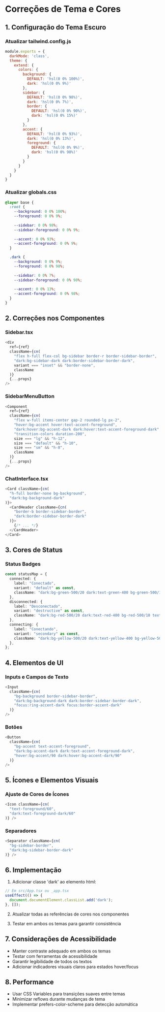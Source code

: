 # Correções de Tema e Cores

## 1. Configuração do Tema Escuro

### Atualizar tailwind.config.js
```javascript
module.exports = {
  darkMode: 'class',
  theme: {
    extend: {
      colors: {
        background: {
          DEFAULT: 'hsl(0 0% 100%)',
          dark: 'hsl(0 0% 9%)'
        },
        sidebar: {
          DEFAULT: 'hsl(0 0% 98%)',
          dark: 'hsl(0 0% 7%)',
          border: {
            DEFAULT: 'hsl(0 0% 90%)',
            dark: 'hsl(0 0% 15%)'
          }
        },
        accent: {
          DEFAULT: 'hsl(0 0% 93%)',
          dark: 'hsl(0 0% 13%)',
          foreground: {
            DEFAULT: 'hsl(0 0% 9%)',
            dark: 'hsl(0 0% 98%)'
          }
        }
      }
    }
  }
}
```

### Atualizar globals.css
```css
@layer base {
  :root {
    --background: 0 0% 100%;
    --foreground: 0 0% 9%;
    
    --sidebar: 0 0% 98%;
    --sidebar-foreground: 0 0% 9%;
    
    --accent: 0 0% 93%;
    --accent-foreground: 0 0% 9%;
  }

  .dark {
    --background: 0 0% 9%;
    --foreground: 0 0% 98%;
    
    --sidebar: 0 0% 7%;
    --sidebar-foreground: 0 0% 98%;
    
    --accent: 0 0% 13%;
    --accent-foreground: 0 0% 98%;
  }
}
```

## 2. Correções nos Componentes

### Sidebar.tsx
```typescript
<div
  ref={ref}
  className={cn(
    "flex h-full flex-col bg-sidebar border-r border-sidebar-border",
    "dark:bg-sidebar-dark dark:border-sidebar-border-dark",
    variant === "inset" && "border-none",
    className
  )}
  {...props}
/>
```

### SidebarMenuButton
```typescript
<Component
  ref={ref}
  className={cn(
    "flex w-full items-center gap-2 rounded-lg px-2",
    "hover:bg-accent hover:text-accent-foreground",
    "dark:hover:bg-accent-dark dark:hover:text-accent-foreground-dark",
    "transition-colors duration-200",
    size === "lg" && "h-12",
    size === "default" && "h-10",
    size === "sm" && "h-8",
    className
  )}
  {...props}
/>
```

### ChatInterface.tsx
```typescript
<Card className={cn(
  "h-full border-none bg-background",
  "dark:bg-background-dark"
)}>
  <CardHeader className={cn(
    "border-b border-sidebar-border",
    "dark:border-sidebar-border-dark"
  )}>
    {/* ... */}
  </CardHeader>
</Card>
```

## 3. Cores de Status

### Status Badges
```typescript
const statusMap = {
  connected: {
    label: "Conectado",
    variant: "default" as const,
    className: "dark:bg-green-500/20 dark:text-green-400 bg-green-500/10 text-green-500",
  },
  disconnected: {
    label: "Desconectado",
    variant: "destructive" as const,
    className: "dark:bg-red-500/20 dark:text-red-400 bg-red-500/10 text-red-500",
  },
  connecting: {
    label: "Conectando",
    variant: "secondary" as const,
    className: "dark:bg-yellow-500/20 dark:text-yellow-400 bg-yellow-500/10 text-yellow-500",
  },
};
```

## 4. Elementos de UI

### Inputs e Campos de Texto
```typescript
<Input
  className={cn(
    "bg-background border-sidebar-border",
    "dark:bg-background-dark dark:border-sidebar-border-dark",
    "focus:ring-accent-dark focus:border-accent-dark"
  )}
/>
```

### Botões
```typescript
<Button
  className={cn(
    "bg-accent text-accent-foreground",
    "dark:bg-accent-dark dark:text-accent-foreground-dark",
    "hover:bg-accent/90 dark:hover:bg-accent-dark/90"
  )}
/>
```

## 5. Ícones e Elementos Visuais

### Ajuste de Cores de Ícones
```typescript
<Icon className={cn(
  "text-foreground/60",
  "dark:text-foreground-dark/60"
)} />
```

### Separadores
```typescript
<Separator className={cn(
  "bg-sidebar-border",
  "dark:bg-sidebar-border-dark"
)} />
```

## 6. Implementação

1. Adicionar classe 'dark' ao elemento html:
```typescript
// Em src/App.tsx ou _app.tsx
useEffect(() => {
  document.documentElement.classList.add('dark');
}, []);
```

2. Atualizar todas as referências de cores nos componentes

3. Testar em ambos os temas para garantir consistência

## 7. Considerações de Acessibilidade

- Manter contraste adequado em ambos os temas
- Testar com ferramentas de acessibilidade
- Garantir legibilidade de todos os textos
- Adicionar indicadores visuais claros para estados hover/focus

## 8. Performance

- Usar CSS Variables para transições suaves entre temas
- Minimizar reflows durante mudanças de tema
- Implementar prefers-color-scheme para detecção automática
